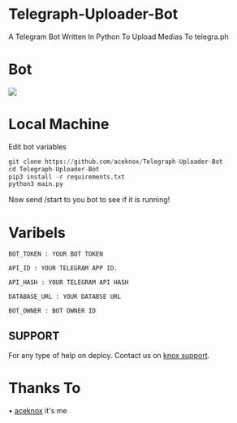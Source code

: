 # Telegraph-Uploader-Bot
A Telegram Bot Written In Python To Upload Medias To telegra.ph   

# Bot
<a href="https://telegram.me/mediauploadertelegraphbot"><img src="https://img.shields.io/badge/Telegram%20Bot-blue.svg?logo=telegram"></a>

# Local Machine
Edit bot variables
```py
git clone https://github.com/aceknox/Telegraph-Uploader-Bot
cd Telegraph-Uploader-Bot
pip3 install -r requirements.txt
python3 main.py
```
Now send /start to you bot to see if it is running!


# Varibels

``BOT_TOKEN : YOUR BOT TOKEN``

``API_ID : YOUR TELEGRAM APP ID.``

``API_HASH : YOUR TELEGRAM API HASH``

``DATABASE_URL : YOUR DATABSE URL ``

``BOT_OWNER : BOT OWNER ID ``

## SUPPORT

For any type of help on deploy. Contact us on [knox support](https://telegram.me/knoxsupport).

# Thanks To

• [aceknox](https://github.com/aceknox) it's me
